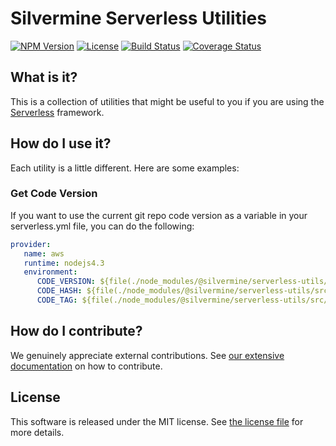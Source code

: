 # Silvermine Serverless Utilities

[![NPM Version][npm-version]][npm-version-url]
[![License][license-badge]](./LICENSE)
[![Build Status][build-status]][build-status-url]
[![Coverage Status][coverage-status]][coverage-status-url]


## What is it?

This is a collection of utilities that might be useful to you if you are using
the [Serverless][sls] framework.


## How do I use it?

Each utility is a little different. Here are some examples:


### Get Code Version

If you want to use the current git repo code version as a variable in your
serverless.yml file, you can do the following:

```yml
provider:
   name: aws
   runtime: nodejs4.3
   environment:
      CODE_VERSION: ${file(./node_modules/@silvermine/serverless-utils/src/get-code-version.js):both}
      CODE_HASH: ${file(./node_modules/@silvermine/serverless-utils/src/get-code-version.js):hash}
      CODE_TAG: ${file(./node_modules/@silvermine/serverless-utils/src/get-code-version.js):tag}
```


## How do I contribute?

We genuinely appreciate external contributions. See [our extensive
documentation](https://github.com/silvermine/silvermine-info#contributing) on
how to contribute.


## License

This software is released under the MIT license. See [the license
file](LICENSE) for more details.

[sls]: https://serverless.com/
[npm-version]: https://img.shields.io/npm/v/@silvermine/serverless-utils.svg
[npm-version-url]: https://www.npmjs.com/package/@silvermine/serverless-utils
[license-badge]: https://img.shields.io/github/license/silvermine/serverless-utils.svg
[build-status]: https://github.com/silvermine/serverless-utils/actions/workflows/ci.yml/badge.svg
[build-status-url]: https://travis-ci.org/silvermine/serverless-utils.svg?branch=master
[coverage-status]: https://coveralls.io/repos/github/silvermine/serverless-utils/badge.svg?branch=master
[coverage-status-url]: https://coveralls.io/github/silvermine/serverless-utils?branch=master
